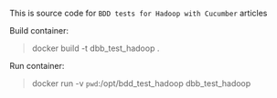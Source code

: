 This is source code for `BDD tests for Hadoop with Cucumber` articles

Build container:

> docker build -t dbb_test_hadoop .

Run container:

> docker run -v `pwd`:/opt/bdd_test_hadoop dbb_test_hadoop
